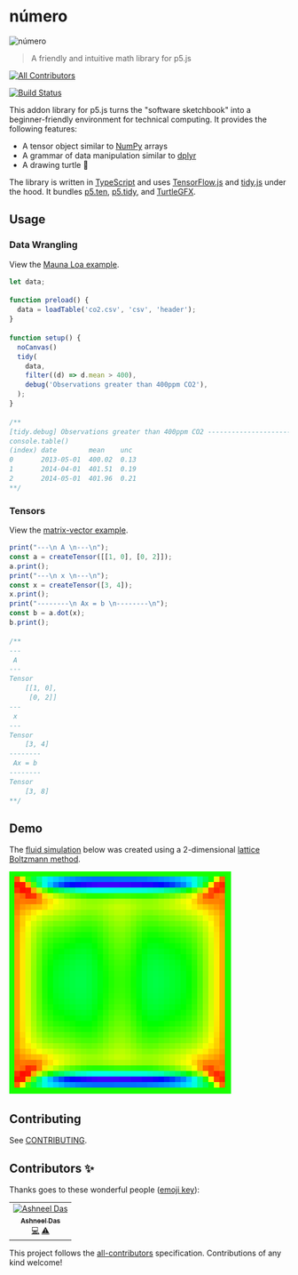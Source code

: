 # número

![número](numero.png)
> A friendly and intuitive math library for p5.js

[![All Contributors](https://img.shields.io/badge/all_contributors-1-orange.svg?style=flat-square)](#contributors)

[![Build Status](https://app.travis-ci.com/nickmcintyre/numero.svg?branch=main)](https://app.travis-ci.com/nickmcintyre/numero)

This addon library for p5.js turns the "software sketchbook" into a beginner-friendly environment for technical computing. It provides the following features:

- A tensor object similar to [NumPy](https://numpy.org/) arrays
- A grammar of data manipulation similar to [dplyr](https://dplyr.tidyverse.org/)
- A drawing turtle 🐢

The library is written in [TypeScript](http://www.typescriptlang.org/) and uses [TensorFlow.js](https://js.tensorflow.org/api/latest/) and [tidy.js](https://pbeshai.github.io/tidy/) under the hood. It bundles [p5.ten](https://github.com/nickmcintyre/p5.ten), [p5.tidy](https://github.com/nickmcintyre/p5.tidy), and [TurtleGFX](https://github.com/CodeGuppyPrograms/TurtleGFX).

## Usage

### Data Wrangling
View the [Mauna Loa example](/examples/mauna-loa/).
```javascript
let data;

function preload() {
  data = loadTable('co2.csv', 'csv', 'header');
}

function setup() {
  noCanvas()
  tidy(
    data,
    filter((d) => d.mean > 400),
    debug('Observations greater than 400ppm CO2'),
  );
}

/**
[tidy.debug] Observations greater than 400ppm CO2 -----------------------------
console.table()
(index) date        mean    unc
0       2013-05-01  400.02  0.13
1       2014-04-01  401.51  0.19
2       2014-05-01  401.96  0.21
**/
```

### Tensors
View the [matrix-vector example](/examples/matrix-vector/).
```javascript
print("---\n A \n---\n");
const a = createTensor([[1, 0], [0, 2]]);
a.print();
print("---\n x \n---\n");
const x = createTensor([3, 4]);
x.print();
print("--------\n Ax = b \n--------\n");
const b = a.dot(x);
b.print();

/**
---
 A 
---
Tensor
    [[1, 0],
     [0, 2]]
---
 x 
---
Tensor
    [3, 4]
--------
 Ax = b 
--------
Tensor
    [3, 8]
**/
```

## Demo

The [fluid simulation](/examples/fluid-simulation/) below was created using a 2-dimensional [lattice Boltzmann method](https://en.wikipedia.org/wiki/Lattice_Boltzmann_methods).

![A fluid simulation](examples/fluid-simulation/lbm.gif)

## Contributing

See [CONTRIBUTING](CONTRIBUTING.md).

## Contributors ✨

Thanks goes to these wonderful people ([emoji key](https://allcontributors.org/docs/en/emoji-key)):

<!-- ALL-CONTRIBUTORS-LIST:START - Do not remove or modify this section -->
<!-- prettier-ignore -->
<table>
  <tr>
    <td align="center"><a href="https://github.com/ashneeldas2"><img src="https://avatars3.githubusercontent.com/u/18149521?v=4" width="100px;" alt="Ashneel Das"/><br /><sub><b>Ashneel Das</b></sub></a><br /><a href="https://github.com/nickmcintyre/numero/commits?author=ashneeldas2" title="Code">💻</a> <a href="https://github.com/nickmcintyre/numero/commits?author=ashneeldas2" title="Tests">⚠️</a></td>
  </tr>
</table>

<!-- ALL-CONTRIBUTORS-LIST:END -->

This project follows the [all-contributors](https://github.com/all-contributors/all-contributors) specification. Contributions of any kind welcome!
